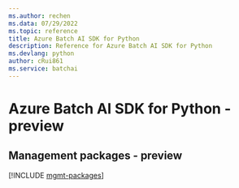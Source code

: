 ```yaml
---
ms.author: rechen
ms.data: 07/29/2022
ms.topic: reference
title: Azure Batch AI SDK for Python
description: Reference for Azure Batch AI SDK for Python
ms.devlang: python
author: cRui861
ms.service: batchai
---
```

# Azure Batch AI SDK for Python - preview

## Management packages - preview
[!INCLUDE [mgmt-packages](batch-ai-mgmt-index.md)]